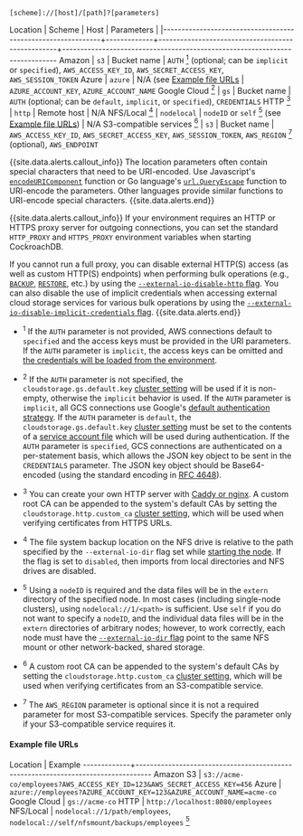 ~~~
[scheme]://[host]/[path]?[parameters]
~~~

Location                                                    | Scheme      | Host                                             | Parameters                                                                 |
|-------------------------------------------------------------+-------------+--------------------------------------------------+----------------------------------------------------------------------------
Amazon                                                      | `s3`        | Bucket name                                      | `AUTH`&nbsp;[<sup>1</sup>](#considerations) (optional; can be `implicit` or `specified`), `AWS_ACCESS_KEY_ID`, `AWS_SECRET_ACCESS_KEY`, `AWS_SESSION_TOKEN`
Azure                                                       | `azure`     | N/A (see [Example file URLs](#example-file-urls) | `AZURE_ACCOUNT_KEY`, `AZURE_ACCOUNT_NAME`
Google Cloud&nbsp;[<sup>2</sup>](#considerations)           | `gs`        | Bucket name                                      | `AUTH` (optional; can be `default`, `implicit`, or `specified`), `CREDENTIALS`
HTTP&nbsp;[<sup>3</sup>](#considerations)                   | `http`      | Remote host                                      | N/A
NFS/Local&nbsp;[<sup>4</sup>](#considerations)              | `nodelocal` | `nodeID` or `self` [<sup>5</sup>](#considerations) (see [Example file URLs](#example-file-urls)) | N/A
S3-compatible services&nbsp;[<sup>6</sup>](#considerations) | `s3`        | Bucket name                                      | `AWS_ACCESS_KEY_ID`, `AWS_SECRET_ACCESS_KEY`, `AWS_SESSION_TOKEN`, `AWS_REGION`&nbsp;[<sup>7</sup>](#considerations) (optional), `AWS_ENDPOINT`

{{site.data.alerts.callout_info}}
The location parameters often contain special characters that need to be URI-encoded. Use Javascript's [`encodeURIComponent`](https://developer.mozilla.org/en-US/docs/Web/JavaScript/Reference/Global_Objects/encodeURIComponent) function or Go language's [`url.QueryEscape`](https://golang.org/pkg/net/url/#QueryEscape) function to URI-encode the parameters. Other languages provide similar functions to URI-encode special characters.
{{site.data.alerts.end}}

{{site.data.alerts.callout_info}}
If your environment requires an HTTP or HTTPS proxy server for outgoing connections, you can set the standard `HTTP_PROXY` and `HTTPS_PROXY` environment variables when starting CockroachDB.

 If you cannot run a full proxy, you can disable external HTTP(S) access (as well as custom HTTP(S) endpoints) when performing bulk operations (e.g., [`BACKUP`](backup.html), [`RESTORE`](restore.html), etc.) by using the [`--external-io-disable-http` flag](cockroach-start.html#security). You can also disable the use of implicit credentials when accessing external cloud storage services for various bulk operations by using the [`--external-io-disable-implicit-credentials` flag](cockroach-start.html#security).
{{site.data.alerts.end}}

<a name="considerations"></a>

- <sup>1</sup> If the `AUTH` parameter is not provided, AWS connections default to `specified` and the access keys must be provided in the URI parameters. If the `AUTH` parameter is `implicit`, the access keys can be omitted and [the credentials will be loaded from the environment](https://docs.aws.amazon.com/sdk-for-go/api/aws/session/).

- <sup>2</sup> If the `AUTH` parameter is not specified, the `cloudstorage.gs.default.key` [cluster setting](cluster-settings.html) will be used if it is non-empty, otherwise the `implicit` behavior is used. If the `AUTH` parameter is `implicit`, all GCS connections use Google's [default authentication strategy](https://cloud.google.com/docs/authentication/production#providing_credentials_to_your_application). If the `AUTH` parameter is `default`, the `cloudstorage.gs.default.key` [cluster setting](cluster-settings.html) must be set to the contents of a [service account file](https://cloud.google.com/docs/authentication/production#obtaining_and_providing_service_account_credentials_manually) which will be used during authentication.  If the `AUTH` parameter is `specified`, GCS connections are authenticated on a per-statement basis, which allows the JSON key object to be sent in the `CREDENTIALS` parameter. The JSON key object should be Base64-encoded (using the standard encoding in [RFC 4648](https://tools.ietf.org/html/rfc4648)).

- <sup>3</sup> You can create your own HTTP server with [Caddy or nginx](use-a-local-file-server.html). A custom root CA can be appended to the system's default CAs by setting the `cloudstorage.http.custom_ca` [cluster setting](cluster-settings.html), which will be used when verifying certificates from HTTPS URLs.

- <sup>4</sup> The file system backup location on the NFS drive is relative to the path specified by the `--external-io-dir` flag set while [starting the node](cockroach-start.html). If the flag is set to `disabled`, then imports from local directories and NFS drives are disabled.

- <sup>5</sup>   Using a `nodeID` is required and the data files will be in the `extern` directory of the specified node. In most cases (including single-node clusters), using `nodelocal://1/<path>` is sufficient. Use `self` if you do not want to specify a `nodeID`, and the individual data files will be in the `extern` directories of arbitrary nodes; however, to work correctly, each node must have the [`--external-io-dir` flag](cockroach-start.html#general) point to the same NFS mount or other network-backed, shared storage.

- <sup>6</sup> A custom root CA can be appended to the system's default CAs by setting the `cloudstorage.http.custom_ca` [cluster setting](cluster-settings.html), which will be used when verifying certificates from an S3-compatible service.

- <sup>7</sup> The `AWS_REGION` parameter is optional since it is not a required parameter for most S3-compatible services. Specify the parameter only if your S3-compatible service requires it.

#### Example file URLs

Location     | Example
-------------+----------------------------------------------------------------------------------
Amazon S3    | `s3://acme-co/employees?AWS_ACCESS_KEY_ID=123&AWS_SECRET_ACCESS_KEY=456`
Azure        | `azure://employees?AZURE_ACCOUNT_KEY=123&AZURE_ACCOUNT_NAME=acme-co`
Google Cloud | `gs://acme-co`
HTTP         | `http://localhost:8080/employees`
NFS/Local    | `nodelocal://1/path/employees`, `nodelocal://self/nfsmount/backups/employees`&nbsp;[<sup>5</sup>](#considerations)
